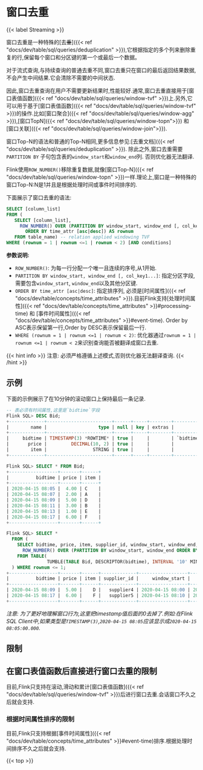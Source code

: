 # 窗口去重

{{< label Streaming >}}

窗口去重是一种特殊的\[去~~重~~]\({{< ref "docs/dev/table/sql/queries/deduplication" >}}),它根据指定的多个列来删除重复的行,保留每个窗口和分区键的第一个或最后一个数据。

对于流式查询,与持续查询的普通去重不同,窗口去重只在窗口的最后返回结果数据,不会产生中间结果.它会清除不需要的中间状态.

因此,窗口去重查询在用户不需要更新结果时,性能较好.通常,窗口去重直接用于\[窗口表值函数]\({{< ref "docs/dev/table/sql/queries/window-tvf" >}})上.另外,它可以用于基于\[窗口表值函数]\({{< ref "docs/dev/table/sql/queries/window-tvf" >}})的操作.比如\[窗口聚合]\({{< ref "docs/dev/table/sql/queries/window-agg" >}}),\[窗口TopN]\({{< ref "docs/dev/table/sql/queries/window-topn">}}) 和 \[窗口关联]\({{< ref "docs/dev/table/sql/queries/window-join">}}).

窗口Top-N的语法和普通的Top-N相同,更多信息参见:\[去重文档]\({{< ref "docs/dev/table/sql/queries/deduplication" >}}).
除此之外,窗口去重需要 `PARTITION BY` 子句包含表的`window_start`和`window_end`列.
否则优化器无法翻译.

Flink使用`ROW_NUMBER()`移除重复数据,就像\[窗口Top-N]\({{< ref "docs/dev/table/sql/queries/window-topn" >}})一样.理论上,窗口是一种特殊的窗口Top-N:N是1并且是根据处理时间或事件时间排序的.

下面展示了窗口去重的语法:

```sql
SELECT [column_list]
FROM (
   SELECT [column_list],
     ROW_NUMBER() OVER (PARTITION BY window_start, window_end [, col_key1...]
       ORDER BY time_attr [asc|desc]) AS rownum
   FROM table_name) -- relation applied windowing TVF
WHERE (rownum = 1 | rownum <=1 | rownum < 2) [AND conditions]
```

**参数说明:**

*   `ROW_NUMBER()`: 为每一行分配一个唯一且连续的序号,从1开始.
*   `PARTITION BY window_start, window_end [, col_key1...]`: 指定分区字段,需要包含`window_start`, `window_end`以及其他分区键.
*   `ORDER BY time_attr [asc|desc]`: 指定排序列, 必须是\[时间属性]\({{< ref "docs/dev/table/concepts/time\_attributes" >}}).目前Flink支持\[处理时间属性]\({{< ref "docs/dev/table/concepts/time\_attributes" >}}#processing-time) 和 \[事件时间属性]\({{< ref "docs/dev/table/concepts/time\_attributes" >}}#event-time). Order by ASC表示保留第一行,Order by DESC表示保留最后一行.
*   `WHERE (rownum = 1 | rownum <=1 | rownum < 2)`: 优化器通过`rownum = 1 | rownum <=1 | rownum < 2`来识别查询能否被翻译成窗口去重.

{{< hint info >}}
注意: 必须严格遵循上述模式,否则优化器无法翻译查询.
{{< /hint >}}

## 示例

下面的示例展示了在10分钟的滚动窗口上保持最后一条记录.

```sql
-- 表必须有时间属性,这里是`bidtime`字段
Flink SQL> DESC Bid;
+-------------+------------------------+------+-----+--------+---------------------------------+
|        name |                   type | null | key | extras |                       watermark |
+-------------+------------------------+------+-----+--------+---------------------------------+
|     bidtime | TIMESTAMP(3) *ROWTIME* | true |     |        | `bidtime` - INTERVAL '1' SECOND |
|       price |         DECIMAL(10, 2) | true |     |        |                                 |
|        item |                 STRING | true |     |        |                                 |
+-------------+------------------------+------+-----+--------+---------------------------------+

Flink SQL> SELECT * FROM Bid;
+------------------+-------+------+
|          bidtime | price | item |
+------------------+-------+------+
| 2020-04-15 08:05 |  4.00 | C    |
| 2020-04-15 08:07 |  2.00 | A    |
| 2020-04-15 08:09 |  5.00 | D    |
| 2020-04-15 08:11 |  3.00 | B    |
| 2020-04-15 08:13 |  1.00 | E    |
| 2020-04-15 08:17 |  6.00 | F    |
+------------------+-------+------+

Flink SQL> SELECT *
  FROM (
    SELECT bidtime, price, item, supplier_id, window_start, window_end, 
      ROW_NUMBER() OVER (PARTITION BY window_start, window_end ORDER BY bidtime DESC) AS rownum
    FROM TABLE(
               TUMBLE(TABLE Bid, DESCRIPTOR(bidtime), INTERVAL '10' MINUTES))
  ) WHERE rownum <= 1;
+------------------+-------+------+-------------+------------------+------------------+--------+
|          bidtime | price | item | supplier_id |     window_start |       window_end | rownum |
+------------------+-------+------+-------------+------------------+------------------+--------+
| 2020-04-15 08:09 |  5.00 |    D |   supplier4 | 2020-04-15 08:00 | 2020-04-15 08:10 |      1 |
| 2020-04-15 08:17 |  6.00 |    F |   supplier5 | 2020-04-15 08:10 | 2020-04-15 08:20 |      1 |
+------------------+-------+------+-------------+------------------+------------------+--------+
```

*注意: 为了更好地理解窗口行为,这里把timestamp值后面的0去掉了.例如:在Flink SQL Client中,如果类型是`TIMESTAMP(3)`,`2020-04-15 08:05`应该显示成`2020-04-15 08:05:00.000`.*

## 限制

## 在窗口表值函数后直接进行窗口去重的限制

目前,Flink只支持在滚动,滑动和累计\[窗口表值函数]\({{< ref "docs/dev/table/sql/queries/window-tvf" >}})后进行窗口去重.会话窗口不久之后就会支持.

### 根据时间属性排序的限制

目前,Flink只支持根据\[事件时间属性]\({{< ref "docs/dev/table/concepts/time\_attributes" >}}#event-time)排序.根据处理时间排序不久之后就会支持.

{{< top >}}
